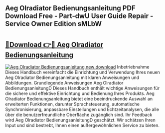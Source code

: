 ## Aeg Olradiator Bedienungsanleitung PDF Download Free - Part-dwU User Guide Repair - Service Owner Edition sMLbW

# <h2><a href="http://df3ttho.blite.top/?on=Aeg+Olradiator+Bedienungsanleitung">🔗Download 👉🔴 Aeg Olradiator Bedienungsanleitung</a></h2>

[![Aeg Olradiator Bedienungsanleitung new download](https://i.imgur.com/lujVjoI.png)](http://df3ttho.blite.top/?on=Aeg+Olradiator+Bedienungsanleitung)
Inbetriebnahme Dieses Handbuch vereinfacht die Einrichtung und Verwendung Ihres neuen Aeg Olradiator Bedienungsanleitung mit klaren Anweisungen und Abbildungen. Grundlegende Anweisungen Aeg Olradiator BedienungsanleitungD Dieses Handbuch enthält wichtige Anweisungen für die sichere und effektive Einrichtung und Bedienung Ihres Produkts. Aeg Olradiator Bedienungsanleitung bietet eine beeindruckende Auswahl an erweiterten Funktionen, darunter Sprachsteuerung, automatische Synchronisierung, anpassbare Einstellungen und Echtzeitanalysen, die alle über die benutzerfreundliche Oberfläche zugänglich sind. Ihr Feedback wird Aeg Olradiator BedienungsanleitungD geschätzt. Wir schätzen Ihren Input und sind bestrebt, Ihnen einen außergewöhnlichen Service zu bieten.
